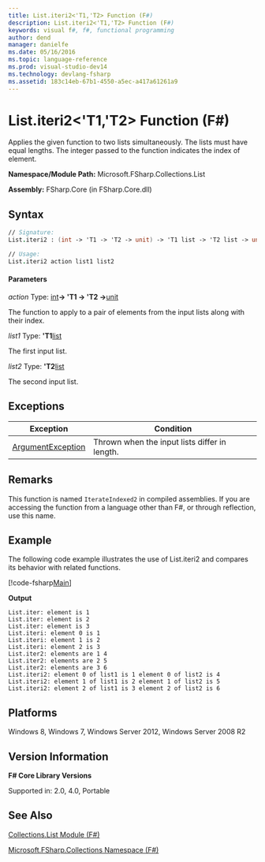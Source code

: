 ```yaml
---
title: List.iteri2<'T1,'T2> Function (F#)
description: List.iteri2<'T1,'T2> Function (F#)
keywords: visual f#, f#, functional programming
author: dend
manager: danielfe
ms.date: 05/16/2016
ms.topic: language-reference
ms.prod: visual-studio-dev14
ms.technology: devlang-fsharp
ms.assetid: 183c14eb-67b1-4550-a5ec-a417a61261a9 
---
```


# List.iteri2<'T1,'T2> Function (F#)

Applies the given function to two lists simultaneously. The lists must have equal lengths. The integer passed to the function indicates the index of element.

**Namespace/Module Path:** Microsoft.FSharp.Collections.List

**Assembly:** FSharp.Core (in FSharp.Core.dll)


## Syntax

```fsharp
// Signature:
List.iteri2 : (int -> 'T1 -> 'T2 -> unit) -> 'T1 list -> 'T2 list -> unit

// Usage:
List.iteri2 action list1 list2
```

#### Parameters
*action*
Type: [int](https://msdn.microsoft.com/library/025d5455-3622-4ea5-9573-3ecbd4ee1375)**-&gt; 'T1 -&gt; 'T2 -&gt;**[unit](https://msdn.microsoft.com/library/00b837c2-6c8a-483a-87d3-0479c64037a7)


The function to apply to a pair of elements from the input lists along with their index.


*list1*
Type: **'T1**[list](https://msdn.microsoft.com/library/c627b668-477b-4409-91ed-06d7f1b3e4a7)


The first input list.


*list2*
Type: **'T2**[list](https://msdn.microsoft.com/library/c627b668-477b-4409-91ed-06d7f1b3e4a7)


The second input list.

## Exceptions

|Exception|Condition|
|----|----|
|[ArgumentException](https://msdn.microsoft.com/library/system.argumentexception.aspx)|Thrown when the input lists differ in length.|


## Remarks
This function is named `IterateIndexed2` in compiled assemblies. If you are accessing the function from a language other than F#, or through reflection, use this name.

## Example

The following code example illustrates the use of List.iteri2 and compares its behavior with related functions.

[!code-fsharp[Main](~/samples/snippets/fsharp/lists/snippet17.fs)]

**Output**

```
List.iter: element is 1
List.iter: element is 2
List.iter: element is 3
List.iteri: element 0 is 1
List.iteri: element 1 is 2
List.iteri: element 2 is 3
List.iter2: elements are 1 4
List.iter2: elements are 2 5
List.iter2: elements are 3 6
List.iteri2: element 0 of list1 is 1 element 0 of list2 is 4
List.iteri2: element 1 of list1 is 2 element 1 of list2 is 5
List.iteri2: element 2 of list1 is 3 element 2 of list2 is 6
```

## Platforms
Windows 8, Windows 7, Windows Server 2012, Windows Server 2008 R2

## Version Information
**F# Core Library Versions**

Supported in: 2.0, 4.0, Portable

## See Also
[Collections.List Module &#40;F&#35;&#41;](Collections.List-Module-%5BFSharp%5D.md)

[Microsoft.FSharp.Collections Namespace &#40;F&#35;&#41;](Microsoft.FSharp.Collections-Namespace-%5BFSharp%5D.md)